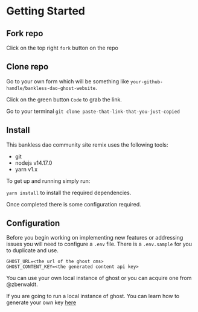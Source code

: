 Getting Started
===

Fork repo
---

Click on the top right `fork` button on the repo

Clone repo
---

Go to your own form which will be something like `your-github-handle/bankless-dao-ghost-website`.

Click on the green button `Code` to grab the link.

Go to your terminal `git clone paste-that-link-that-you-just-copied`


Install 
---

This bankless dao community site remix uses the following tools:

- git 
- nodejs v14.17.0
- yarn v1.x

To get up and running simply run:

`yarn install` to install the required dependencies.

Once completed there is some configuration required.

Configuration
----

Before you begin working on implementing new features or addressing issues you will need to configure a `.env` file. There is a `.env.sample` for you to duplicate and use.

```env
GHOST_URL=<the url of the ghost cms>
GHOST_CONTENT_KEY=<the generated content api key>
```
You can use your own local instance of ghost or you can acquire one from @zberwaldt.

If you are going to run a local instance of ghost. You can learn how to generate your own key [here](https://ghost.org/docs/content-api/#authentication)

